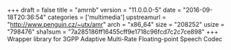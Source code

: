 +++
draft = false
title = "amrnb"
version = "11.0.0.0-5"
date = "2016-09-18T20:36:54"
categories = ['multimedia']
upstreamurl = "http://www.penguin.cz/~utx/amr"
arch = "x86_64"
size = "208252"
usize = "798476"
sha1sum = "7a285186ff16455cff9e1718c96fcd7c2c7ce898"
+++
Wrapper library for 3GPP Adaptive Multi-Rate Floating-point Speech Codec